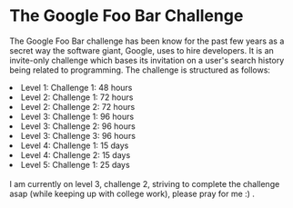 # The Google Foo Bar Challenge

The Google Foo Bar challenge has been know for the past few years as a secret way the software giant, Google, uses to hire developers. It is an invite-only challenge which bases its invitation on a user's search history being related to programming. The challenge is structured as follows:<br/>
  <li>Level 1: Challenge 1: 48 hours</li>
  <li>Level 2: Challenge 1: 72 hours</li>
  <li>Level 2: Challenge 2: 72 hours</li>
  <li>Level 3: Challenge 1: 96 hours</li>
  <li>Level 3: Challenge 2: 96 hours</li>
  <li>Level 3: Challenge 3: 96 hours</li>
  <li>Level 4: Challenge 1: 15 days</li>
  <li>Level 4: Challenge 2: 15 days</li>
  <li>Level 5: Challenge 1: 25 days</li><br/>
I am currently on level 3, challenge 2, striving to complete the challenge asap (while keeping up with college work), please pray for me :) .
